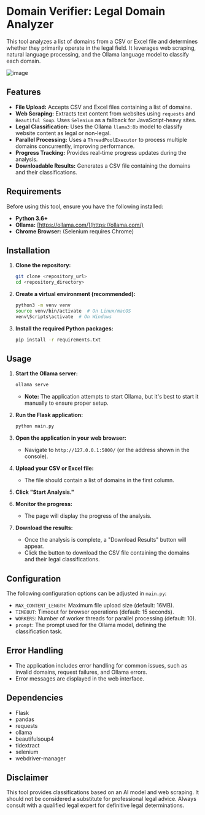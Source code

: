 
# Domain Verifier: Legal Domain Analyzer

This tool analyzes a list of domains from a CSV or Excel file and determines whether they primarily operate in the legal field. It leverages web scraping, natural language processing, and the Ollama language model to classify each domain.

![image](https://github.com/user-attachments/assets/ce3e5606-797c-4b07-84a1-0b116176dae8)


## Features

*   **File Upload:** Accepts CSV and Excel files containing a list of domains.
*   **Web Scraping:** Extracts text content from websites using `requests` and `Beautiful Soup`. Uses `Selenium` as a fallback for JavaScript-heavy sites.
*   **Legal Classification:** Uses the Ollama `llama3:8b` model to classify website content as legal or non-legal.
*   **Parallel Processing:** Uses a `ThreadPoolExecutor` to process multiple domains concurrently, improving performance.
*   **Progress Tracking:** Provides real-time progress updates during the analysis.
*   **Downloadable Results:** Generates a CSV file containing the domains and their classifications.

## Requirements

Before using this tool, ensure you have the following installed:

*   **Python 3.6+**
*   **Ollama:** [https://ollama.com/](https://ollama.com/)
*   **Chrome Browser:** (Selenium requires Chrome)

## Installation

1.  **Clone the repository:**

    ```bash
    git clone <repository_url>
    cd <repository_directory>
    ```

2.  **Create a virtual environment (recommended):**

    ```bash
    python3 -m venv venv
    source venv/bin/activate  # On Linux/macOS
    venv\Scripts\activate  # On Windows
    ```

3.  **Install the required Python packages:**

    ```bash
    pip install -r requirements.txt
    ```

## Usage

1.  **Start the Ollama server:**

    ```bash
    ollama serve
    ```

    *   **Note:** The application attempts to start Ollama, but it's best to start it manually to ensure proper setup.

2.  **Run the Flask application:**

    ```bash
    python main.py
    ```

3.  **Open the application in your web browser:**

    *   Navigate to `http://127.0.0.1:5000/` (or the address shown in the console).

4.  **Upload your CSV or Excel file:**

    *   The file should contain a list of domains in the first column.

5.  **Click "Start Analysis."**

6.  **Monitor the progress:**

    *   The page will display the progress of the analysis.

7.  **Download the results:**

    *   Once the analysis is complete, a "Download Results" button will appear.
    *   Click the button to download the CSV file containing the domains and their legal classifications.

## Configuration

The following configuration options can be adjusted in `main.py`:

*   `MAX_CONTENT_LENGTH`: Maximum file upload size (default: 16MB).
*   `TIMEOUT`: Timeout for browser operations (default: 15 seconds).
*   `WORKERS`: Number of worker threads for parallel processing (default: 10).
*   `prompt`: The prompt used for the Ollama model, defining the classification task.

## Error Handling

*   The application includes error handling for common issues, such as invalid domains, request failures, and Ollama errors.
*   Error messages are displayed in the web interface.

## Dependencies

*   Flask
*   pandas
*   requests
*   ollama
*   beautifulsoup4
*   tldextract
*   selenium
*   webdriver-manager

## Disclaimer

This tool provides classifications based on an AI model and web scraping. It should not be considered a substitute for professional legal advice. Always consult with a qualified legal expert for definitive legal determinations.
